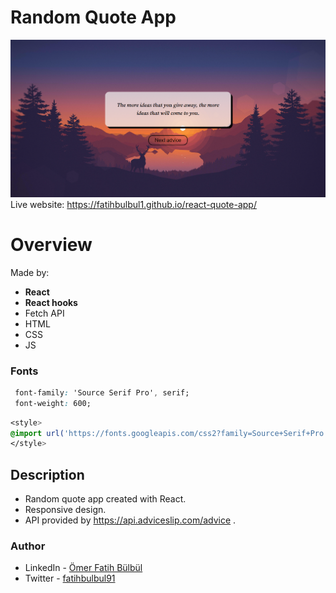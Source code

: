 # Random Quote App
![](./images/screenshot.png)
Live website: https://fatihbulbul1.github.io/react-quote-app/
# Overview
Made by:
- **React**
- **React hooks**
- Fetch API
- HTML
- CSS
- JS

### Fonts
```css
 font-family: 'Source Serif Pro', serif;
 font-weight: 600;
```
```css
<style>
@import url('https://fonts.googleapis.com/css2?family=Source+Serif+Pro:ital,wght@1,600&display=swap');
</style>
```
## Description 
- Random quote app created with React.
- Responsive design.
- API provided by https://api.adviceslip.com/advice .

### Author
- LinkedIn - [Ömer Fatih Bülbül](https://www.linkedin.com/in/ömer-fatih-bülbül-74a890236/)
- Twitter - [fatihbulbul91](https://twitter.com/fatihbulbul91)
